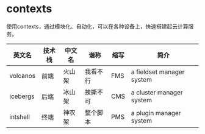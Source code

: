 # contexts

使用contexts，通过模块化、自动化，可以在各种设备上，快速搭建起云计算服务。

|英文名|技术栈|中文名|谐称|缩写|简介|
|---|---|---|---|---|---|
|volcanos  |前端 |火山架    |我看不行|FMS     |a fieldset manager system
|icebergs  |后端 |冰山架    |挨撕不可|CMS     |a cluster manager system
|intshell  |终端 |神农架    |整个脚本|PMS     |a plugin manager system

